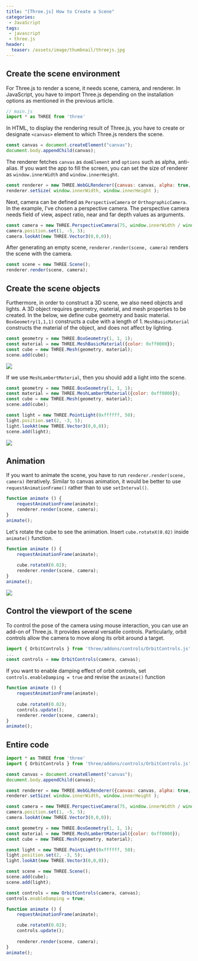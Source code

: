 ```yaml
---
title: "[Three.js] How to Create a Scene"
categories:
 - JavaScript
tags:
 - javascript
 - three.js
header:
  teaser: /assets/image/thumbnail/threejs.jpg
---
```


## Create the scene environment
For Three.js to render a scene, it needs scene, camera, and renderer. In JavaScript, you have to import Three.js depending on the installation options as mentioned in the previous article. 
```js
// main.js
import * as THREE from 'three'
```

In HTML, to display the rendering result of Three.js, you have to create or designate `<canvas>` element to which Three.js renders the scene.
```js
const canvas = document.createElement("canvas");
document.body.appendChild(canvas);
```

The renderer fetches `canvas` as `domElement` and `options` such as alpha, anti-alias. If you want the app to fill the screen, you can set the size of renderer as `window.innerWidth` and `window.innerHeight`.
```js
const renderer = new THREE.WebGLRenderer({canvas: canvas, alpha: true, antialias: true});
renderer.setSize( window.innerWidth, window.innerHeight );
```

Next, camera can be defined as `PerspectiveCamera` or `OrthographicCamera`. In the example, I've chosen a perspective camera. The perspective camera needs field of view, aspect ratio, near and far depth values as arguments.
```js
const camera = new THREE.PerspectiveCamera(75, window.innerWidth / window.innerHeight, 0.1, 1000);
camera.position.set(1, -5, 5);
camera.lookAt(new THREE.Vector3(0,0,0));
```

After generating an empty scene, `renderer.render(scene, camera)` renders the scene with the camera.
```js
const scene = new THREE.Scene();
renderer.render(scene, camera);
```

## Create the scene objects
Furthermore, in order to construct a 3D scene, we also need objects and lights. A 3D object requires geometry, material, and mesh properties to be created. In the below, we define cube geometry and basic material. `BoxGeometry(1,1,1)` constructs a cube with a length of 1. `MeshBasicMaterial` constructs the material of the object, and does not affect by lighting. 
```js
const geometry = new THREE.BoxGeometry(1, 1, 1);
const material = new THREE.MeshBasicMaterial({color: 0xff0000});
const cube = new THREE.Mesh(geometry, material);
scene.add(cube);
```
<img class="image" referrerpolicy="no-referrer" src="https://i.imgur.com/tojAf5p.png">


If we use `MeshLambertMaterial`, then you should add a light into the scene.
```js
const geometry = new THREE.BoxGeometry(1, 1, 1);
const material = new THREE.MeshLambertMaterial({color: 0xff0000});
const cube = new THREE.Mesh(geometry, material);
scene.add(cube);

const light = new THREE.PointLight(0xffffff, 50);
light.position.set(2, -3, 5);
light.lookAt(new THREE.Vector3(0,0,0));
scene.add(light);
```
<img class="image" referrerpolicy="no-referrer" src="https://i.imgur.com/CbZaWL3.png">

## Animation
If you want to animate the scene, you have to run `renderer.render(scene, camera)` iteratively. Similar to canvas animation, it would be better to use `requestAnimationFrame()` rather than to use `setInterval()`. 
```js
function animate () {
    requestAnimationFrame(animate);
    renderer.render(scene, camera);
}
animate();
```

Let's rotate the cube to see the animation. Insert `cube.rotateX(0.02)` inside `animate()` function.
```js
function animate () {
    requestAnimationFrame(animate);
    
    cube.rotateX(0.02);
    renderer.render(scene, camera);
}
animate();
```
<img class="image" referrerpolicy="no-referrer" src="https://i.imgur.com/I8oftqA.gif">

## Control the viewport of the scene
To control the pose of the camera using mouse interaction, you can use an add-on of Three.js. It provides several versatile controls. Particularly, orbit controls allow the camera to move along its orbit around a target. 
```js
import { OrbitControls } from 'three/addons/controls/OrbitControls.js'
...
const controls = new OrbitControls(camera, canvas);
```

If you want to enable damping effect of orbit controls, set `controls.enableDamping = true` and revise the `animate()` function
```js
function animate () {
    requestAnimationFrame(animate);
    
    cube.rotateX(0.02);
    controls.update();
    renderer.render(scene, camera);
}
animate();
```

## Entire code
```js
import * as THREE from 'three'
import { OrbitControls } from 'three/addons/controls/OrbitControls.js'

const canvas = document.createElement("canvas");
document.body.appendChild(canvas);

const renderer = new THREE.WebGLRenderer({canvas: canvas, alpha: true, antialias: true});
renderer.setSize( window.innerWidth, window.innerHeight );

const camera = new THREE.PerspectiveCamera(75, window.innerWidth / window.innerHeight, 0.1, 1000);
camera.position.set(1, -5, 5);
camera.lookAt(new THREE.Vector3(0,0,0));

const geometry = new THREE.BoxGeometry(1, 1, 1);
const material = new THREE.MeshLambertMaterial({color: 0xff0000});
const cube = new THREE.Mesh(geometry, material);

const light = new THREE.PointLight(0xffffff, 50);
light.position.set(2, -3, 5);
light.lookAt(new THREE.Vector3(0,0,0));

const scene = new THREE.Scene();
scene.add(cube);
scene.add(light);

const controls = new OrbitControls(camera, canvas);
controls.enableDamping = true;

function animate () {
    requestAnimationFrame(animate);

    cube.rotateX(0.02);
    controls.update();
    
    renderer.render(scene, camera);
}
animate();
```